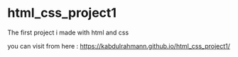 # html_css_project1
The first project i made with html and css

you can visit from here : https://kabdulrahmann.github.io/html_css_project1/
